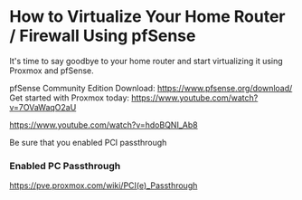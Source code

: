 # How to Virtualize Your Home Router / Firewall Using pfSense

It's time to say goodbye to your home router and start virtualizing it using Proxmox and pfSense.

pfSense Community Edition Download: https://www.pfsense.org/download/
Get started with Proxmox today: https://www.youtube.com/watch?v=7OVaWaqO2aU


https://www.youtube.com/watch?v=hdoBQNI_Ab8


Be sure that you enabled PCI passthrough
### Enabled PC Passthrough
https://pve.proxmox.com/wiki/PCI(e)_Passthrough
